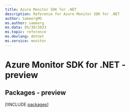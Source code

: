 ```yaml
---
title: Azure Monitor SDK for .NET
description: Reference for Azure Monitor SDK for .NET
author: SameergMS
ms.author: sameerg
ms.data: 05/30/2023
ms.topic: reference
ms.devlang: dotnet
ms.service: monitor
---
```

# Azure Monitor SDK for .NET - preview
## Packages - preview
[!INCLUDE [packages](monitor-index.md)]